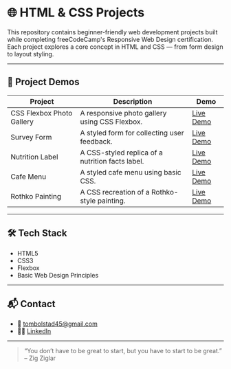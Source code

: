 # 🌐 HTML & CSS Projects

This repository contains beginner-friendly web development projects built while completing freeCodeCamp's Responsive Web Design certification. Each project explores a core concept in HTML and CSS — from form design to layout styling.

---

## 🧪 Project Demos

| Project | Description | Demo |
|--------|-------------|------|
| CSS Flexbox Photo Gallery | A responsive photo gallery using CSS Flexbox. | [Live Demo](https://thomasbolstad.github.io/html_css_projects/CSS%20Flexbox%20Photo%20Gallery/CSS%20Flexbox%20Photo%20Gallery.html) |
| Survey Form | A styled form for collecting user feedback. | [Live Demo](https://thomasbolstad.github.io/html_css_projects/Survey%20Form%20Project/Survey%20Form.html) |
| Nutrition Label | A CSS-styled replica of a nutrition facts label. | [Live Demo](https://thomasbolstad.github.io/html_css_projects/Nutrition%20Label/Nutrition%20Label.html) |
| Cafe Menu | A styled cafe menu using basic CSS. | [Live Demo](https://thomasbolstad.github.io/html_css_projects/Cafe%20Menu/Basic%20CSS%20Cafe%20Menu.html) |
| Rothko Painting | A CSS recreation of a Rothko-style painting. | [Live Demo](https://thomasbolstad.github.io/html_css_projects/Rothko%20Painting/Rothko%20Painting.html) |

---

## 🛠️ Tech Stack

- HTML5
- CSS3
- Flexbox
- Basic Web Design Principles

---

## 📬 Contact

- 📧 tombolstad45@gmail.com  
- 🧑‍💻 [LinkedIn](https://www.linkedin.com/in/thomas-bolstad-647049139/)

---

> “You don’t have to be great to start, but you have to start to be great.” – Zig Ziglar
